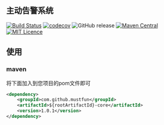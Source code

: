 ## 主动告警系统

[![Build Status](https://travis-ci.org/mustfun/${rootArtifactId}.svg?branch=master)](https://travis-ci.org/mustfun/${rootArtifactId})
[![codecov](https://codecov.io/gh/mustfun/${rootArtifactId}/branch/master/graph/badge.svg)](https://codecov.io/gh/mustfun/${rootArtifactId})
![GitHub release](https://img.shields.io/github/release/mustfun/${rootArtifactId}.svg)
[![Maven Central](https://maven-badges.herokuapp.com/maven-central/com.github.mustfun/${rootArtifactId}/badge.svg)](https://maven-badges.herokuapp.com/maven-central/com.github.mustfun/${rootArtifactId}/badge.svg)
[![MIT Licence](https://badges.frapsoft.com/os/mit/mit.svg?v=103)](https://opensource.org/licenses/mit-license.php)

## 使用
### maven
将下面加入到您项目的pom文件即可

```xml
<dependency>
    <groupId>com.github.mustfun</groupId>
    <artifactId>${rootArtifactId}-core</artifactId>
    <version>1.0.1</version>
</dependency>

```


